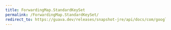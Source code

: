 ```yaml
---
title: ForwardingMap.StandardKeySet
permalink: /ForwardingMap.StandardKeySet/
redirect_to: https://guava.dev/releases/snapshot-jre/api/docs/com/google/common/collect/ForwardingMap.StandardKeySet.html
---
```

